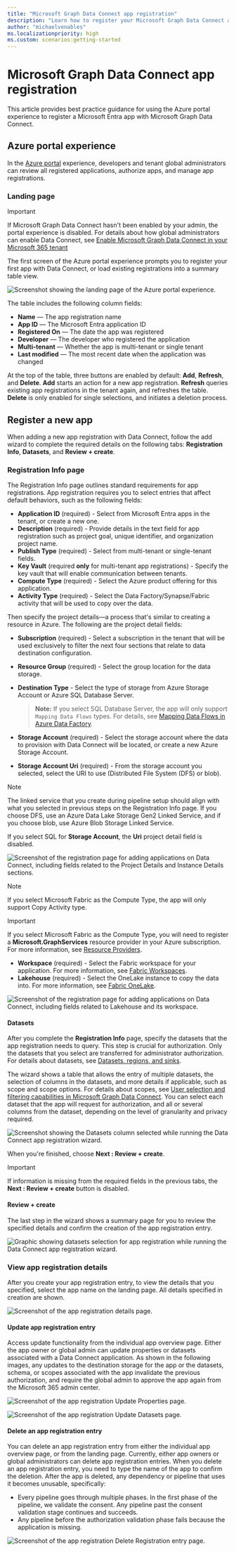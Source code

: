 ```yaml
---
title: "Microsoft Graph Data Connect app registration"
description: "Learn how to register your Microsoft Graph Data Connect app"
author: "michaelvenables"
ms.localizationpriority: high
ms.custom: scenarios:getting-started
---
```


# Microsoft Graph Data Connect app registration

This article provides best practice guidance for using the Azure portal experience to register a Microsoft Entra app with Microsoft Graph Data Connect.

## Azure portal experience

In the [Azure portal](https://aka.ms/mgdcinazure) experience, developers and tenant global administrators can review all registered applications, authorize apps, and manage app registrations.

### Landing page

> [!IMPORTANT]
> If Microsoft Graph Data Connect hasn't been enabled by your admin, the portal experience is disabled. For details about how global administrators can enable Data Connect, see [Enable Microsoft Graph Data Connect in your Microsoft 365 tenant](https://github.com/microsoftgraph/microsoft-graph-docs/blob/45b4b22b5db4a87be256b59130e74bf49c2e7fd1/includes/data-connect-quickstart-02.md?plain=1#L45)

The first screen of the Azure portal experience prompts you to register your first app with Data Connect, or load existing registrations into a summary table view.

![Screenshot showing the landing page of the Azure portal experience.](images/app-registration-summary-table.png)

The table includes the following column fields:

- **Name** — The app registration name
- **App ID** — The Microsoft Entra application ID
- **Registered On** — The date the app was registered
- **Developer** — The developer who registered the application
- **Multi-tenant** — Whether the app is multi-tenant or single tenant
- **Last modified** — The most recent date when the application was changed

At the top of the table, three buttons are enabled by default: **Add**, **Refresh**, and **Delete**. **Add** starts an action for a new app registration. **Refresh** queries existing app registrations in the tenant again, and refreshes the table. **Delete** is only enabled for single selections, and initiates a deletion process.

## Register a new app

When adding a new app registration with Data Connect, follow the add wizard to complete the required details on the following tabs: **Registration Info**, **Datasets**, and **Review + create**.

### Registration Info page

The Registration Info page outlines standard requirements for app registrations. App registration requires you to select entries that affect default behaviors, such as the following fields:

- **Application ID** (required) - Select from Microsoft Entra apps in the tenant, or create a new one.
- **Description** (required) - Provide details in the text field for app registration such as project goal, unique identifier, and organization project name.
- **Publish Type** (required) - Select from multi-tenant or single-tenant fields.
- **Key Vault** (required **only** for multi-tenant app registrations) - Specify the key vault that will enable communication between tenants.
- **Compute Type** (required) - Select the Azure product offering for this application.
- **Activity Type** (required) - Select the Data Factory/Synapse/Fabric activity that will be used to copy over the data.

Then specify the project details—a process that's similar to creating a resource in Azure. The following are the project detail fields:

- **Subscription** (required) - Select a subscription in the tenant that will be used exclusively to filter the next four sections that relate to data destination configuration.
- **Resource Group** (required) - Select the group location for the data storage.
- **Destination Type** - Select the type of storage from Azure Storage Account or Azure SQL Database Server.

  >**Note:** If you select SQL Database Server, the app will only support `Mapping Data Flows` types. For details, see [Mapping Data Flows in Azure Data Factory](/azure/data-factory/concepts-data-flow-overview).

- **Storage Account** (required) - Select the storage account where the data to provision with Data Connect will be located, or create a new Azure Storage Account.
- **Storage Account Uri** (required) - From the storage account you selected, select the URI to use (Distributed File System (DFS) or blob).

> [!NOTE]
> The linked service that you create during pipeline setup should align with what you selected in previous steps on the Registration Info page. If you choose DFS, use an Azure Data Lake Storage Gen2 Linked Service, and if you choose blob, use Azure Blob Storage Linked Service.

If you select SQL for **Storage Account**, the **Uri** project detail field is disabled.

![Screenshot of the registration page for adding applications on Data Connect, including fields related to the Project Details and Instance Details sections.](images/app-registration-create-registration-info-including-compute-type.png)

> [!NOTE]
> If you select Microsoft Fabric as the Compute Type, the app will only support Copy Activity type.  

> [!IMPORTANT]
> If you select Microsoft Fabric as the Compute Type, you will need to register a **Microsoft.GraphServices** resource provider in your Azure subscription. For more information, see [Resource Providers](https://learn.microsoft.com/en-us/azure/azure-resource-manager/management/resource-providers-and-types).

- **Workspace** (required) - Select the Fabric workspace for your application. For more information, see [Fabric Workspaces](/fabric/get-started/workspaces).
- **Lakehouse** (required) - Select the OneLake instance to copy the data into. For more information, see [Fabric OneLake](/fabric/onelake/onelake-overview).

![Screenshot of the registration page for adding applications on Data Connect, including fields related to Lakehouse and its workspace.](images/app-registration-create-registration-info-including-lakehouse-workspace.png)

#### Datasets

After you complete the **Registration Info** page, specify the datasets that the app registration needs to query. This step is crucial for authorization. Only the datasets that you select are transferred for administrator authorization. For details about datasets, see [Datasets, regions, and sinks](./data-connect-datasets.md).

The wizard shows a table that allows the entry of multiple datasets, the selection of columns in the datasets, and more details if applicable, such as scope and scope options. For details about scopes, see [User selection and filtering capabilities in Microsoft Graph Data Connect](./data-connect-filtering.md). You can select each dataset that the app will request for authorization, and all or several columns from the dataset, depending on the level of granularity and privacy required.

![Screenshot showing the Datasets column selected while running the Data Connect app registration wizard.](images/app-registration-create-datasets.png)

When you're finished, choose **Next : Review + create**.

> [!IMPORTANT]
> If information is missing from the required fields in the previous tabs, the **Next : Review + create** button is disabled.

#### Review + create

The last step in the wizard shows a summary page for you to review the specified details and confirm the creation of the app registration entry.

![Graphic showing datasets selection for app registration while running the Data Connect app registration wizard.](images/app-registration-create-review.png)

### View app registration details

After you create your app registration entry, to view the details that you specified, select the app name on the landing page. All details specified in creation are shown.

![Screenshot of the app registration details page.](images/app-registration-details-overview.png)

#### Update app registration entry

Access update functionality from the individual app overview page. Either the app owner or global admin can update properties or datasets associated with a Data Connect application. As shown in the following images, any updates to the destination storage for the app or the datasets, schema, or scopes associated with the app invalidate the previous authorization, and require the global admin to approve the app again from the Microsoft 365 admin center.

![Screenshot of the app registration Update Properties page.](images/app-registration-details-properties-update.png)

![Screenshot of the app registration Update Datasets page.](images/app-registration-details-datasets-update.png)

#### Delete an app registration entry

You can delete an app registration entry from either the individual app overview page, or from the landing page. Currently, either app owners or global administrators can delete app registration entries. When you delete an app registration entry, you need to type the name of the app to confirm the deletion. After the app is deleted, any dependency or pipeline that uses it becomes unusable, specifically:

- Every pipeline goes through multiple phases. In the first phase of the pipeline, we validate the consent. Any pipeline past the consent validation stage continues and succeeds.
- Any pipeline before the authorization validation phase fails because the application is missing.

![Screenshot of the app registration Delete Registration entry page.](images/app-registration-delete-confirmation.png)
